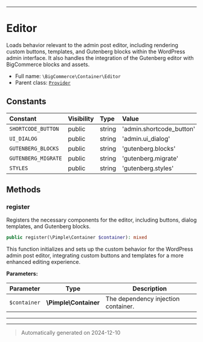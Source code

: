 ***

# Editor

Loads behavior relevant to the admin post editor, including rendering custom buttons,
templates, and Gutenberg blocks within the WordPress admin interface. It also handles
the integration of the Gutenberg editor with BigCommerce blocks and assets.



* Full name: `\BigCommerce\Container\Editor`
* Parent class: [`Provider`](./Provider.md)


## Constants

| Constant | Visibility | Type | Value |
|:---------|:-----------|:-----|:------|
|`SHORTCODE_BUTTON`|public|string|&#039;admin.shortcode_button&#039;|
|`UI_DIALOG`|public|string|&#039;admin.ui_dialog&#039;|
|`GUTENBERG_BLOCKS`|public|string|&#039;gutenberg.blocks&#039;|
|`GUTENBERG_MIGRATE`|public|string|&#039;gutenberg.migrate&#039;|
|`STYLES`|public|string|&#039;gutenberg.styles&#039;|


## Methods


### register

Registers the necessary components for the editor, including buttons, dialog templates,
and Gutenberg blocks.

```php
public register(\Pimple\Container $container): mixed
```

This function initializes and sets up the custom behavior for the WordPress admin post
editor, integrating custom buttons and templates for a more enhanced editing experience.






**Parameters:**

| Parameter | Type | Description |
|-----------|------|-------------|
| `$container` | **\Pimple\Container** | The dependency injection container. |





***


***
> Automatically generated on 2024-12-10
